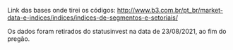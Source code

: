 Link das bases onde tirei os códigos: http://www.b3.com.br/pt_br/market-data-e-indices/indices/indices-de-segmentos-e-setoriais/ 

Os dados foram retirados do statusinvest na data de 23/08/2021, ao fim do pregão.
